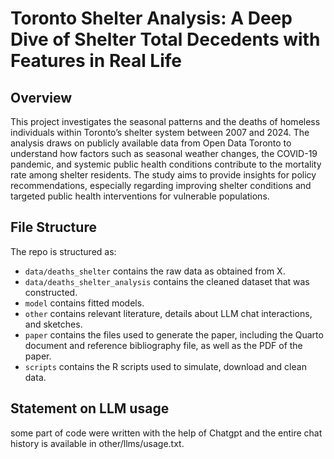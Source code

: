 # Toronto Shelter Analysis: A Deep Dive of  Shelter Total Decedents with Features in Real Life

## Overview

This project investigates the seasonal patterns and the deaths of homeless individuals within Toronto’s shelter system between 2007 and 2024. The analysis draws on publicly available data from Open Data Toronto to understand how factors such as seasonal weather changes, the COVID-19 pandemic, and systemic public health conditions contribute to the mortality rate among shelter residents. The study aims to provide insights for policy recommendations, especially regarding improving shelter conditions and targeted public health interventions for vulnerable populations.


## File Structure

The repo is structured as:

-   `data/deaths_shelter` contains the raw data as obtained from X.
-   `data/deaths_shelter_analysis` contains the cleaned dataset that was constructed.
-   `model` contains fitted models. 
-   `other` contains relevant literature, details about LLM chat interactions, and sketches.
-   `paper` contains the files used to generate the paper, including the Quarto document and reference bibliography file, as well as the PDF of the paper. 
-   `scripts` contains the R scripts used to simulate, download and clean data.


## Statement on LLM usage

some part of code were written with the help of Chatgpt and the entire chat history is available in other/llms/usage.txt.

